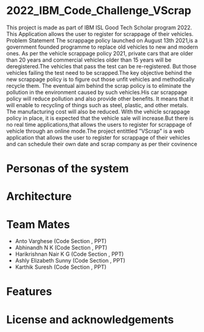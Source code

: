 # 2022_IBM_Code_Challenge_VScrap
This project is made as part of IBM ISL Good Tech Scholar program 2022. This Application allows the user to register for scrappage of their vehicles.
Problem Statement
The scrappage policy launched on August 13th 2021,is a government founded programme to replace old vehicles to new and modern ones. As per the vehicle scrappage policy 2021, private cars that are older than 20 years and commercial vehicles older than 15 years will be deregistered.The vehicles that pass the test can be re-registered. But those vehicles failing the test need to be scrapped.The key objective behind the new scrappage policy is to figure out those unfit vehicles and methodically recycle them. The eventual aim behind the scrap policy is to eliminate the pollution in the environment caused by such vehicles.His car scrappage policy will reduce pollution and also provide other benefits. It means that it will enable to recycling of things such as steel, plastic, and other metals. The manufacturing cost will also be reduced. With the vehicle scrappage policy in place, it is expected that the vehicle sale will increase.But there is no real time applications,that allows the users to register for scrappage of vehicle through an online mode.The project entittled ”VScrap” is a web application that allows the user to register for scrappage of their vehicles and can schedule their own date and scrap company as per their covinence

# Personas of the system

# Architecture

# Team Mates
 * Anto Varghese (Code Section , PPT)
 * Abhinandh N K (Code Section , PPT)
 * Harikrishnan Nair K G (Code Section , PPT)
 * Ashly Elizabeth Sunny (Code Section , PPT)
 * Karthik Suresh (Code Section , PPT)

# Features

# License and acknowledgements


